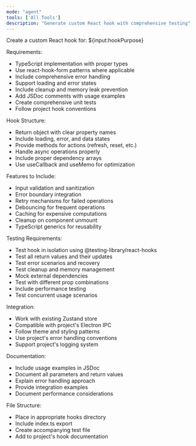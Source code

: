 ```yaml
---
mode: "agent"
tools: ['All Tools']
description: "Generate custom React hook with comprehensive testing"
---
```


Create a custom React hook for: ${input:hookPurpose}

Requirements:

- TypeScript implementation with proper types
- Use react-hook-form patterns where applicable
- Include comprehensive error handling
- Support loading and error states
- Include cleanup and memory leak prevention
- Add JSDoc comments with usage examples
- Create comprehensive unit tests
- Follow project hook conventions

Hook Structure:

- Return object with clear property names
- Include loading, error, and data states
- Provide methods for actions (refresh, reset, etc.)
- Handle async operations properly
- Include proper dependency arrays
- Use useCallback and useMemo for optimization

Features to Include:

- Input validation and sanitization
- Error boundary integration
- Retry mechanisms for failed operations
- Debouncing for frequent operations
- Caching for expensive computations
- Cleanup on component unmount
- TypeScript generics for reusability

Testing Requirements:

- Test hook in isolation using @testing-library/react-hooks
- Test all return values and their updates
- Test error scenarios and recovery
- Test cleanup and memory management
- Mock external dependencies
- Test with different prop combinations
- Include performance testing
- Test concurrent usage scenarios

Integration:

- Work with existing Zustand store
- Compatible with project's Electron IPC
- Follow theme and styling patterns
- Use project's error handling conventions
- Support project's logging system

Documentation:

- Include usage examples in JSDoc
- Document all parameters and return values
- Explain error handling approach
- Provide integration examples
- Document performance considerations

File Structure:

- Place in appropriate hooks directory
- Include index.ts export
- Create accompanying test file
- Add to project's hook documentation
